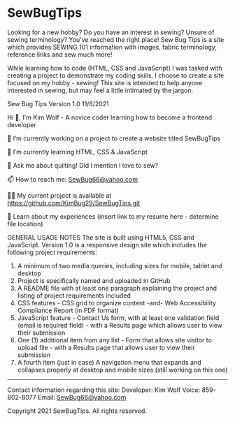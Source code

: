 # SewBugTips
Looking for a new hobby? Do you have an interest in sewing? Unsure of sewing terminology? You've reached the right place! Sew Bug Tips is a site which provides SEWING 101 information with images, fabric terminology, reference links and sew much more!

While learning how to code (HTML, CSS and JavaScript) I was tasked with creating a project to demonstrate my coding skills. I choose to create a site focused on my hobby - sewing! This site is intended to help anyone interested in sewing, but may feel a little intimated by the jargon.

Sew Bug Tips Version 1.0 11/6/2021


Hi 👋, I'm Kim Wolf - A novice coder learning how to become a frontend developer

🔭 I’m currently working on a project to create a website titled SewBugTips

🌱 I’m currently learning HTML, CSS & JavaScript

💬 Ask me about quilting! Did I mention I love to sew? 

📫 How to reach me: SewBug66@yahoo.com

👨‍💻 My current project is available at https://github.com/KimBug29/SewBugTips.git

📄 Learn about my experiences (insert link to my resume here - determine file location)

GENERAL USAGE NOTES
The site is built using HTML5, CSS and JavaScript. 
  Version 1.0 is a responsive design site which includes the following project requirements:
  1) A minimum of two media queries, including sizes for mobile, tablet and desktop
  2) Project is specifically named and uploaded in GitHub
  3) A README file with at least one paragraph explaining the project and listing of project requirements included
  4) CSS features - CSS grid to organize content -and- Web Accessibility Compliance Report (in PDF format)
  5) JavaScript feature - Contact Us form, with at least one validation field (email is required field) - with a Results page which allows user to view their submission
  6) One (1) additional item from any list - Form that allows site visitor to upload file - with a Results page that allows user to view their submission
  7) A fourth item (just in case) A navigation menu that expands and collapses properly at desktop and mobile sizes (still working on this one)
  

---------------------------------------------------------------------------------------

Contact information regarding this site: 
  Developer: Kim Wolf
  Voice: 859-802-8077 
  Email: SewBug66@yahoo.com

Copyright 2021 SewBugTips. All rights reserved.
